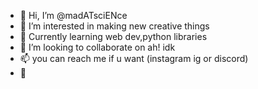 - 👋 Hi, I’m @madATsciENce
- 👀 I’m interested in making new creative things 
- 🌱 Currently learning web dev,python libraries
- 💞️ I’m looking to collaborate on ah! idk
- 📫 you can reach me if u want (instagram ig or discord)
- 🌌

<!---
madATsciENce/madATsciENce is a ✨ special ✨ repository because its `README.md` (this file) appears on your GitHub profile.
You can click the Preview link to take a look at your changes.
--->
